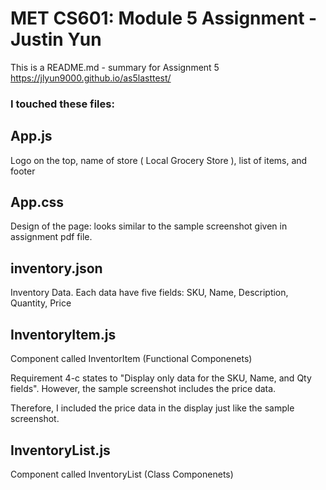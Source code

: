 # **MET CS601: Module 5 Assignment - Justin Yun**
This is a README.md - summary for Assignment 5 
https://jlyun9000.github.io/as5lasttest/
### I touched these files:

## App.js
Logo on the top, name of store ( Local Grocery Store ), list of items, and footer

## App.css
Design of the page: looks similar to the sample screenshot given in assignment pdf file.

## inventory.json
Inventory Data. Each data have five fields:  SKU, Name, Description, Quantity, Price

## InventoryItem.js
Component called InventorItem (Functional Componenets)

Requirement 4-c states to "Display only data for the SKU, Name, and Qty fields". However, the sample screenshot includes the price data. 

Therefore, I included the price data in the display just like the sample screenshot.


## InventoryList.js
Component called InventoryList (Class Componenets)

